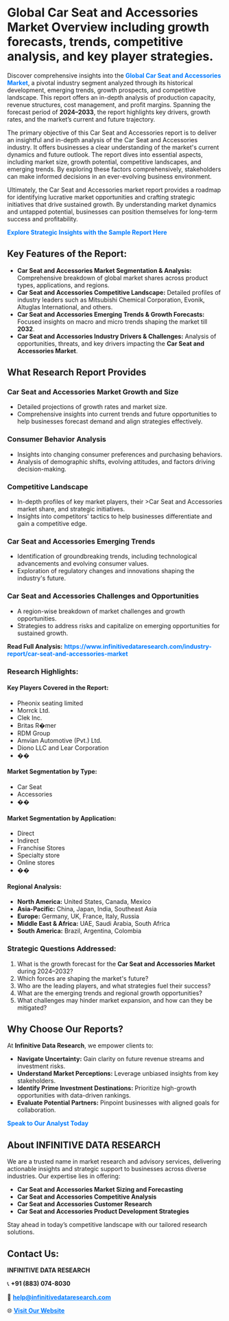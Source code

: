 <h1>Global Car Seat and Accessories Market Overview including growth forecasts, trends, competitive analysis, and key player strategies.</h1>
<p>
Discover comprehensive insights into the 
<a href="https://www.infinitivedataresearch.com/industry-report/car-seat-and-accessories-market" rel="dofollow" style="color: #007BFF; text-decoration: none;"><strong>Global Car Seat and Accessories Market</strong></a>, a pivotal industry segment analyzed through its historical development, emerging trends, growth prospects, and competitive landscape. This report offers an in-depth analysis of production capacity, revenue structures, cost management, and profit margins. Spanning the forecast period of <strong>2024–2033</strong>, the report highlights key drivers, growth rates, and the market’s current and future trajectory.
</p>
<p>
The primary objective of this Car Seat and Accessories report is to deliver an insightful and in-depth analysis of the Car Seat and Accessories industry. It offers businesses a clear understanding of the market's current dynamics and future outlook. The report dives into essential aspects, including market size, growth potential, competitive landscapes, and emerging trends. By exploring these factors comprehensively, stakeholders can make informed decisions in an ever-evolving business environment.
</p>
<p>
Ultimately, the Car Seat and Accessories market report provides a roadmap for identifying lucrative market opportunities and crafting strategic initiatives that drive sustained growth. By understanding market dynamics and untapped potential, businesses can position themselves for long-term success and profitability.
</p>
<p>
<a href="https://www.infinitivedataresearch.com/request-sample/reportId=108823" style="color: #007BFF; text-decoration: none;"><strong>Explore Strategic Insights with the Sample Report Here</strong></a>
</p>

<h2>Key Features of the Report:</h2>
<ul>
<li><strong>Car Seat and Accessories Market Segmentation & Analysis:</strong> Comprehensive breakdown of global market shares across product types, applications, and regions.</li>
<li><strong>Car Seat and Accessories Competitive Landscape:</strong> Detailed profiles of industry leaders such as Mitsubishi Chemical Corporation, Evonik, Altuglas International, and others.</li>
<li><strong>Car Seat and Accessories Emerging Trends & Growth Forecasts:</strong> Focused insights on macro and micro trends shaping the market till <strong>2032</strong>.</li>
<li><strong>Car Seat and Accessories Industry Drivers & Challenges:</strong> Analysis of opportunities, threats, and key drivers impacting the <strong>Car Seat and Accessories Market</strong>.</li>
</ul>

<h2>What Research Report Provides</h2>
<h3>Car Seat and Accessories Market Growth and Size</h3>
<ul>
<li>Detailed projections of growth rates and market size.</li>
<li>Comprehensive insights into current trends and future opportunities to help businesses forecast demand and align strategies effectively.</li>
</ul>

<h3>Consumer Behavior Analysis</h3>
<ul>
<li>Insights into changing consumer preferences and purchasing behaviors.</li>
<li>Analysis of demographic shifts, evolving attitudes, and factors driving decision-making.</li>
</ul>

<h3>Competitive Landscape</h3>
<ul>
<li>In-depth profiles of key market players, their >Car Seat and Accessories market share, and strategic initiatives.</li>
<li>Insights into competitors' tactics to help businesses differentiate and gain a competitive edge.</li>
</ul>

<h3>Car Seat and Accessories Emerging Trends</h3>
<ul>
<li>Identification of groundbreaking trends, including technological advancements and evolving consumer values.</li>
<li>Exploration of regulatory changes and innovations shaping the industry's future.</li>
</ul>

<h3>Car Seat and Accessories Challenges and Opportunities</h3>
<ul>
<li>A region-wise breakdown of market challenges and growth opportunities.</li>
<li>Strategies to address risks and capitalize on emerging opportunities for sustained growth.</li>
</ul>
<p><strong>Read Full Analysis:</strong> <a href="https://www.infinitivedataresearch.com/industry-report/car-seat-and-accessories-market" rel="dofollow" style="color: #007BFF; text-decoration: none;"><strong>https://www.infinitivedataresearch.com/industry-report/car-seat-and-accessories-market</strong></a></p>
<h3>Research Highlights:</h3>
<h4>Key Players Covered in the Report:</h4>
<ul><li>Pheonix seating limited</li><li>Morrck Ltd.</li><li>Clek Inc.</li><li>Britas R�mer</li><li>RDM Group</li><li>Amvian Automotive (Pvt.) Ltd.</li><li>Diono LLC and Lear Corporation</li><li>��</li></ul>
<h4>Market Segmentation by Type:</h4>
<ul><li>Car Seat</li><li>Accessories</li><li>��</li></ul>
<h4>Market Segmentation by Application:</h4>
<ul><li>Direct</li><li>Indirect</li><li>Franchise Stores</li><li>Specialty store</li><li>Online stores</li><li>��</li></ul>

<h4>Regional Analysis:</h4>
<ul>
<li><strong>North America:</strong> United States, Canada, Mexico</li>
<li><strong>Asia-Pacific:</strong> China, Japan, India, Southeast Asia</li>
<li><strong>Europe:</strong> Germany, UK, France, Italy, Russia</li>
<li><strong>Middle East & Africa:</strong> UAE, Saudi Arabia, South Africa</li>
<li><strong>South America:</strong> Brazil, Argentina, Colombia</li>
</ul>

<h3>Strategic Questions Addressed:</h3>
<ol>
<li>What is the growth forecast for the <strong>Car Seat and Accessories Market</strong> during 2024–2032?</li>
<li>Which forces are shaping the market's future?</li>
<li>Who are the leading players, and what strategies fuel their success?</li>
<li>What are the emerging trends and regional growth opportunities?</li>
<li>What challenges may hinder market expansion, and how can they be mitigated?</li>
</ol>

<h2>Why Choose Our Reports?</h2>
<p>At <strong>Infinitive Data Research</strong>, we empower clients to:</p>
<ul>
<li><strong>Navigate Uncertainty:</strong> Gain clarity on future revenue streams and investment risks.</li>
<li><strong>Understand Market Perceptions:</strong> Leverage unbiased insights from key stakeholders.</li>
<li><strong>Identify Prime Investment Destinations:</strong> Prioritize high-growth opportunities with data-driven rankings.</li>
<li><strong>Evaluate Potential Partners:</strong> Pinpoint businesses with aligned goals for collaboration.</li>
</ul>
<p><a href="https://www.infinitivedataresearch.com/industry-report/car-seat-and-accessories-market" rel="dofollow" style="color: #007BFF; text-decoration: none;"><strong>Speak to Our Analyst Today</strong></a></p>

<h2>About INFINITIVE DATA RESEARCH</h2>
<p>We are a trusted name in market research and advisory services, delivering actionable insights and strategic support to businesses across diverse industries. Our expertise lies in offering:</p>
<ul>
<li><strong>Car Seat and Accessories Market Sizing and Forecasting</strong></li>
<li><strong>Car Seat and Accessories Competitive Analysis</strong></li>
<li><strong>Car Seat and Accessories Customer Research</strong></li>
<li><strong>Car Seat and Accessories Product Development Strategies</strong></li>
</ul>
<p>Stay ahead in today’s competitive landscape with our tailored research solutions.</p>

<h2>Contact Us:</h2>
<p><strong>INFINITIVE DATA RESEARCH</strong></p>
<p>📞 <strong>+91 (883) 074-8030</strong></p>
<p>📧 <strong><a href="mailto:help@infinitivedataresearch.com" style="color: #007BFF;">help@infinitivedataresearch.com</a></strong></p>
<p>🌐 <strong><a href="https://www.infinitivedataresearch.com" rel="dofollow" style="color: #007BFF;">Visit Our Website</a></strong></p>